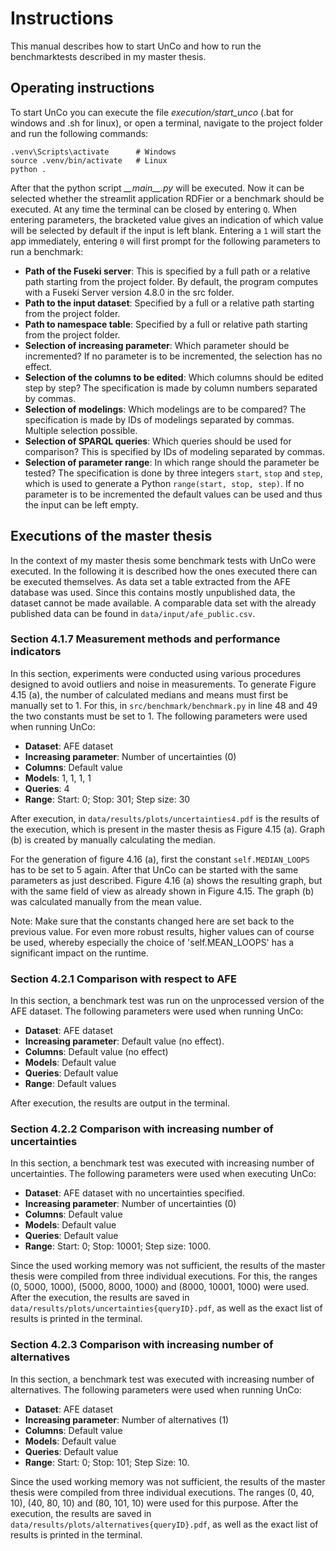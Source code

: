 # Instructions

This manual describes how to start UnCo and how to run the benchmarktests described in my master thesis.

## Operating instructions

To start UnCo you can execute the file *execution/start_unco* (.bat for windows and .sh for linux), or open a terminal, navigate to the project folder and run the following commands:
```shell
.venv\Scripts\activate      # Windows
source .venv/bin/activate   # Linux
python .
```

After that the python script *\_\_main\_\_.py* will be executed.
Now it can be selected whether the streamlit application RDFier or a benchmark should be executed.
At any time the terminal can be closed by entering `Q`.
When entering parameters, the bracketed value gives an indication of which value will be selected by default if the input is left blank.
Entering a `1` will start the app immediately, entering `0` will first prompt for the following parameters to run a benchmark:

 * **Path of the Fuseki server**: This is specified by a full path or a relative path starting from the project folder. By default, the program computes with a Fuseki Server version 4.8.0 in the src folder.
 * **Path to the input dataset**: Specified by a full or a relative path starting from the project folder.
 * **Path to namespace table**: Specified by a full or relative path starting from the project folder.
 * **Selection of increasing parameter**: Which parameter should be incremented? If no parameter is to be incremented, the selection has no effect.
 * **Selection of the columns to be edited**: Which columns should be edited step by step? The specification is made by column numbers separated by commas.
 * **Selection of modelings**: Which modelings are to be compared? The specification is made by IDs of modelings separated by commas. Multiple selection possible.
 * **Selection of SPARQL queries**: Which queries should be used for comparison? This is specified by IDs of modeling separated by commas.
 * **Selection of parameter range**: In which range should the parameter be tested? The specification is done by three integers `start`, `stop` and `step`, which is used to generate a Python `range(start, stop, step)`. If no parameter is to be incremented the default values can be used and thus the input can be left empty.

## Executions of the master thesis
In the context of my master thesis some benchmark tests with UnCo were executed. In the following it is described how the ones executed there can be executed themselves.
As data set a table extracted from the AFE database was used. Since this contains mostly unpublished data, the dataset cannot be made available. A comparable data set with the already published data can be found in `data/input/afe_public.csv`.

### Section 4.1.7 Measurement methods and performance indicators
In this section, experiments were conducted using various procedures designed to avoid outliers and noise in measurements.
To generate Figure 4.15 (a), the number of calculated medians and means must first be manually set to 1.
For this, in `src/benchmark/benchmark.py` in line 48 and 49 the two constants must be set to 1.
The following parameters were used when running UnCo:
 * **Dataset**: AFE dataset
 * **Increasing parameter**: Number of uncertainties (0)
 * **Columns**: Default value
 * **Models**: 1, 1, 1, 1
 * **Queries**: 4
 * **Range**: Start: 0; Stop: 301; Step size: 30

After execution, in `data/results/plots/uncertainties4.pdf` is the results of the execution, which is present in the master thesis as Figure 4.15 (a). Graph (b) is created by manually calculating the median.

For the generation of figure 4.16 (a), first the constant `self.MEDIAN_LOOPS` has to be set to 5 again. After that UnCo can be started with the same parameters as just described.
Figure 4.16 (a) shows the resulting graph, but with the same field of view as already shown in Figure 4.15. The graph (b) was calculated manually from the mean value.

Note: Make sure that the constants changed here are set back to the previous value. For even more robust results, higher values can of course be used, whereby especially the choice of 'self.MEAN_LOOPS' has a significant impact on the runtime.

### Section 4.2.1 Comparison with respect to AFE
In this section, a benchmark test was run on the unprocessed version of the AFE dataset.
The following parameters were used when running UnCo:
 * **Dataset**: AFE dataset
 * **Increasing parameter**: Default value (no effect).
 * **Columns**: Default value (no effect)
 * **Models**: Default value
 * **Queries**: Default value
 * **Range**: Default values

After execution, the results are output in the terminal.

### Section 4.2.2 Comparison with increasing number of uncertainties
In this section, a benchmark test was executed with increasing number of uncertainties.
The following parameters were used when executing UnCo:
 * **Dataset**: AFE dataset with no uncertainties specified.
 * **Increasing parameter**: Number of uncertainties (0)
 * **Columns**: Default value
 * **Models**: Default value
 * **Queries**: Default value
 * **Range**: Start: 0; Stop: 10001; Step size: 1000.

Since the used working memory was not sufficient, the results of the master thesis were compiled from three individual executions.
For this, the ranges (0, 5000, 1000), (5000, 8000, 1000) and (8000, 10001, 1000) were used.
After the execution, the results are saved in `data/results/plots/uncertainties{queryID}.pdf`, as well as the exact list of results is printed in the terminal.

### Section 4.2.3 Comparison with increasing number of alternatives
In this section, a benchmark test was executed with increasing number of alternatives.
The following parameters were used when running UnCo:
 * **Dataset**: AFE dataset
 * **Increasing parameter**: Number of alternatives (1)
 * **Columns**: Default value
 * **Models**: Default value
 * **Queries**: Default value
 * **Range**: Start: 0; Stop: 101; Step Size: 10.

Since the used working memory was not sufficient, the results of the master thesis were compiled from three individual executions.
The ranges (0, 40, 10), (40, 80, 10) and (80, 101, 10) were used for this purpose.
After the execution, the results are saved in `data/results/plots/alternatives{queryID}.pdf`, as well as the exact list of results is printed in the terminal.